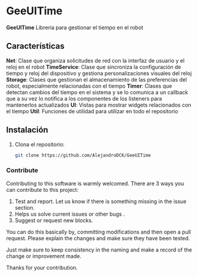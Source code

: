 # GeeUITime

**GeeUITime** Libreria para gestionar el tiempo en el robot

## Características

**Net**: Clase que organiza solicitudes de red con la interfaz de usuario y el reloj en el robot
**TimeService**: Clase que sincroniza la configuración de tiempo y reloj del dispositivo y gestiona personalizaciones visuales del reloj
**Storage**: Clases que gestionan el almacenamiento de las preferencias del robot, especialmente relacionadas con el tiempo
**Timer**: Clases que detectan cambios del tiempo en el sistema y se lo comunica a un callback que a su vez lo notifica a los componentes de los listeners para mantenerlos actualizados
**UI**: Vistas para mostrar widgets relacionados con el tiempo
**Util**: Funciones de utilidad para utilizar en todo el repositorio

## Instalación

1. Clona el repositorio:
   ```bash
   git clone https://github.com/AlejandroDCK/GeeUITime

### Contribute

Contributing to this software is warmly welcomed. There are 3 ways you can contribute to this project:

1. Test and report. Let us know if there is something missing in the issue section.
2. Helps us solve current issues or other bugs .
3. Suggest or request new blocks.

You can do this basically by, committing modifications and then open a pull request. Please explain the changes and make sure they have been tested.

Just make sure to keep consistency in the naming and make a record of the change or improvement made.

 Thanks for your contribution.
